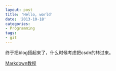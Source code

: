 ```yaml
---
layout: post
title: 'Hello, world'
date: '2013-10-18'
categories:
- Programming
tags:
- git
---
```


终于把blog搭起来了，什么时候考虑把csdn的转过来。

[Markdown教程](http://wowubuntu.com/markdown/)
